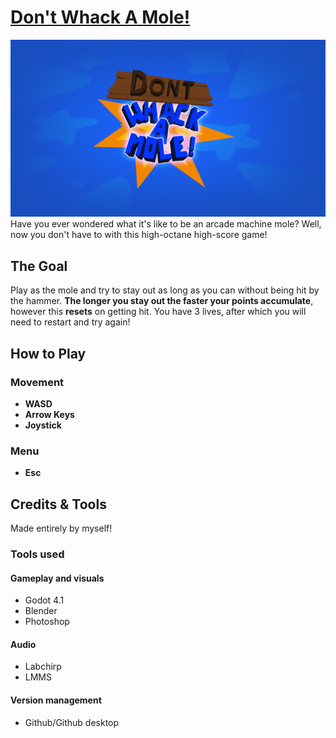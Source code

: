 # [Don't Whack A Mole!](https://senorgurki.itch.io/dont-whack-a-mole)
![Banner](/assets/Banner.png)
Have you ever wondered what it's like to be an arcade machine mole? Well, now you don't have to with this high-octane high-score game!

## The Goal
Play as the mole and try to stay out as long as you can without being hit by the hammer. **The longer you stay out the faster your points accumulate**, however this **resets** on getting hit.
You have 3 lives, after which you will need to restart and try again!

## How to Play
### Movement
- **WASD**
- **Arrow Keys**
- **Joystick**
### Menu
- **Esc**

## Credits & Tools
Made entirely by myself!
### Tools used
#### Gameplay and visuals
- Godot 4.1
- Blender
- Photoshop
#### Audio
- Labchirp
- LMMS
#### Version management
- Github/Github desktop

